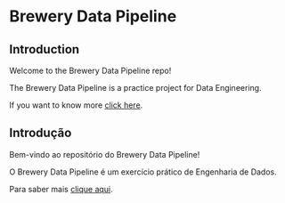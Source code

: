 # Brewery Data Pipeline

## Introduction

Welcome to the Brewery Data Pipeline repo!

The Brewery Data Pipeline is a practice project for Data Engineering.

If you want to know more [click here](docs/index_en.md).

## Introdução

Bem-vindo ao repositório do Brewery Data Pipeline!

O Brewery Data Pipeline é um exercício prático de Engenharia de Dados.

Para saber mais [clique aqui](docs/index_pt.md).
